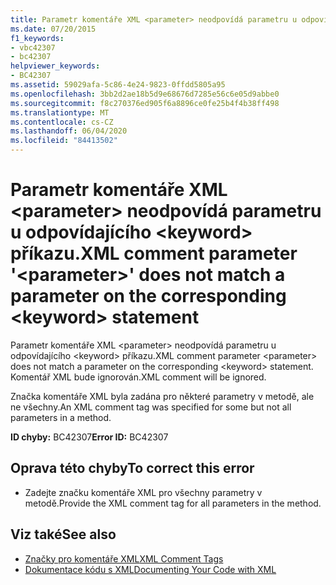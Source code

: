 ```yaml
---
title: Parametr komentáře XML <parameter> neodpovídá parametru u odpovídajícího <keyword> příkazu.
ms.date: 07/20/2015
f1_keywords:
- vbc42307
- bc42307
helpviewer_keywords:
- BC42307
ms.assetid: 59029afa-5c86-4e24-9823-0ffdd5805a95
ms.openlocfilehash: 3bb2d2ae18b5d9e68676d7285e56c6e05d9abbe0
ms.sourcegitcommit: f8c270376ed905f6a8896ce0fe25b4f4b38ff498
ms.translationtype: MT
ms.contentlocale: cs-CZ
ms.lasthandoff: 06/04/2020
ms.locfileid: "84413502"
---
```

# <a name="xml-comment-parameter-parameter-does-not-match-a-parameter-on-the-corresponding-keyword-statement"></a><span data-ttu-id="f808a-102">Parametr komentáře XML \<parameter> neodpovídá parametru u odpovídajícího \<keyword> příkazu.</span><span class="sxs-lookup"><span data-stu-id="f808a-102">XML comment parameter '\<parameter>' does not match a parameter on the corresponding \<keyword> statement</span></span>
<span data-ttu-id="f808a-103">Parametr komentáře XML \<parameter> neodpovídá parametru u odpovídajícího \<keyword> příkazu.</span><span class="sxs-lookup"><span data-stu-id="f808a-103">XML comment parameter \<parameter> does not match a parameter on the corresponding \<keyword> statement.</span></span> <span data-ttu-id="f808a-104">Komentář XML bude ignorován.</span><span class="sxs-lookup"><span data-stu-id="f808a-104">XML comment will be ignored.</span></span>  
  
 <span data-ttu-id="f808a-105">Značka komentáře XML byla zadána pro některé parametry v metodě, ale ne všechny.</span><span class="sxs-lookup"><span data-stu-id="f808a-105">An XML comment tag was specified for some but not all parameters in a method.</span></span>  
  
 <span data-ttu-id="f808a-106">**ID chyby:** BC42307</span><span class="sxs-lookup"><span data-stu-id="f808a-106">**Error ID:** BC42307</span></span>  
  
## <a name="to-correct-this-error"></a><span data-ttu-id="f808a-107">Oprava této chyby</span><span class="sxs-lookup"><span data-stu-id="f808a-107">To correct this error</span></span>  
  
- <span data-ttu-id="f808a-108">Zadejte značku komentáře XML pro všechny parametry v metodě.</span><span class="sxs-lookup"><span data-stu-id="f808a-108">Provide the XML comment tag for all parameters in the method.</span></span>  
  
## <a name="see-also"></a><span data-ttu-id="f808a-109">Viz také</span><span class="sxs-lookup"><span data-stu-id="f808a-109">See also</span></span>

- [<span data-ttu-id="f808a-110">Značky pro komentáře XML</span><span class="sxs-lookup"><span data-stu-id="f808a-110">XML Comment Tags</span></span>](../language-reference/xmldoc/index.md)
- [<span data-ttu-id="f808a-111">Dokumentace kódu s XML</span><span class="sxs-lookup"><span data-stu-id="f808a-111">Documenting Your Code with XML</span></span>](../programming-guide/program-structure/documenting-your-code-with-xml.md)
